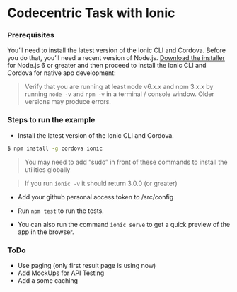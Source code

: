 # Codecentric Task with Ionic

### Prerequisites

You’ll need to install the latest version of the Ionic CLI and Cordova. Before you do that,
you’ll need a recent version of Node.js. [Download the installer](https://nodejs.org/en/) for
Node.js 6 or greater and then proceed to install the Ionic CLI and Cordova for native app development:

> Verify that you are running at least node v6.x.x and npm 3.x.x by running `node -v` and `npm -v`
in a terminal / console window. Older versions may produce errors.

### Steps to run the example

- Install the latest version of the Ionic CLI and Cordova.
```bash
$ npm install -g cordova ionic
```

 > You may need to add “sudo” in front of these commands to install the utilities globally

 > If you run `ionic -v` it should return 3.0.0 (or greater)
 
- Add your github personal access token to /src/config

- Run `npm test` to run the tests.

- You can also run the command `ionic serve` to get a quick preview of the app in the browser.

### ToDo

- Use paging (only first result page is using now)
- Add MockUps for API Testing
- Add a some caching
